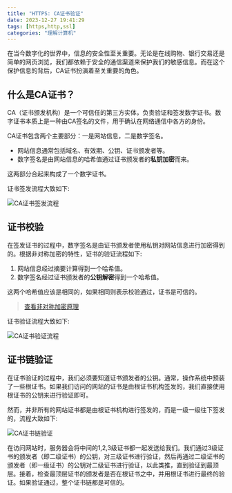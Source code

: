 ```yaml
---
title: "HTTPS: CA证书验证"
date: 2023-12-27 19:41:29
tags: [https,http,ssl]
categories: "理解计算机"
---
```


在当今数字化的世界中，信息的安全性至关重要。无论是在线购物、银行交易还是简单的网页浏览，我们都依赖于安全的通信渠道来保护我们的敏感信息。而在这个保护信息的背后，CA证书扮演着至关重要的角色。

## 什么是CA证书？

CA（证书颁发机构）是一个可信任的第三方实体，负责验证和签发数字证书。数字证书本质上是一种由CA签名的文件，用于确认在网络通信中各方的身份。

CA证书包含两个主要部分：一是网站信息，二是数字签名。

- 网站信息通常包括域名、有效期、公钥、证书颁发者等。
- 数字签名是由网站信息的哈希值通过证书颁发者的**私钥加密**而来。

这两部分合起来构成了一个数字证书。

证书签发流程大致如下:

![CA证书签发流程](/posts_data/ca-1.png)

<!-- more -->

## 证书校验

在签发证书的过程中，数字签名是由证书颁发者使用私钥对网站信息进行加密得到的。根据非对称加密的特性，证书的验证流程如下:

1. 网站信息经过摘要计算得到一个哈希值。
2. 数字签名经过证书颁发者的**公钥解密**得到一个哈希值。

这两个哈希值应该是相同的，如果相同则表示校验通过，证书是可信的。

> [查看非对称加密原理](https://www.winn.cc/2022/07/04/rsa/)

证书验证流程大致如下:

![CA证书验证流程](/posts_data/ca-2.png)

## 证书链验证

在证书验证的过程中，我们必须要知道证书颁发者的公钥。通常，操作系统中预装了一些根证书。如果我们访问的网站的证书是由根证书机构签发的，我们直接使用根证书的公钥来进行验证即可。

然而，并非所有的网站证书都是由根证书机构进行签发的，而是一级一级往下签发的，流程大致如下:

![CA证书链验证](/posts_data/ca-3.png)

在访问网站时，服务器会将中间的1,2,3级证书都一起发送给我们。我们通过3级证书的颁发者（即二级证书）的公钥，对三级证书进行验证，然后再通过二级证书的颁发者（即一级证书）的公钥对二级证书进行验证，以此类推，直到验证到最顶层。接着，检查最顶层证书的颁发者是否在根证书之中，并用根证书进行最终的验证。如果验证通过，整个证书链都是可信的。